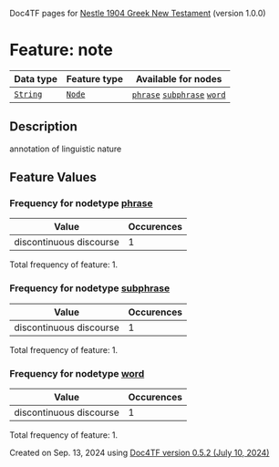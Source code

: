 Doc4TF pages for [Nestle 1904 Greek New Testament](https://github.com/saulocantanhede/tfgreek2/releases/download/1.0.0/tf-1.0.0.zip) (version 1.0.0)
# Feature: note
Data type|Feature type|Available for nodes
---|---|---
[`String`](featuresbydatatype.md#string)|[`Node`](featuresbytype.md#node)| [`phrase`](featuresbynodetype.md#phrase)  [`subphrase`](featuresbynodetype.md#subphrase)  [`word`](featuresbynodetype.md#word) 
## Description
annotation of linguistic nature
## Feature Values
### Frequency for nodetype [phrase](featuresbynodetype.md#phrase)
Value|Occurences
---|---
discontinuous discourse|1

Total frequency of feature: 1.
 ### Frequency for nodetype [subphrase](featuresbynodetype.md#subphrase)
Value|Occurences
---|---
discontinuous discourse|1

Total frequency of feature: 1.
 ### Frequency for nodetype [word](featuresbynodetype.md#word)
Value|Occurences
---|---
discontinuous discourse|1

Total frequency of feature: 1.
  

Created on Sep. 13, 2024 using [Doc4TF version 0.5.2 (July 10, 2024)](https://github.com/tonyjurg/Doc4TF/blob/main/CreateFeatureDoc.ipynb) 
